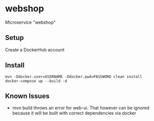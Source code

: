 # webshop
Microservice "webshop"

## Setup
Create a DockerHub account

## Install

```
mvn -Ddocker.user=USERNAME -Ddocker.pwd=PASSWORD clean install
docker-compose up --build -d
```

## Known Issues

- mvn build throws an error for web-ui. 
That however can be ignored because it will be built with correct dependencies via docker